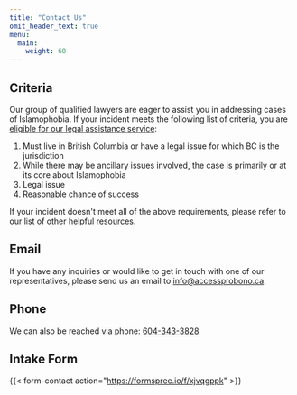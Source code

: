 ```yaml
---
title: "Contact Us"
omit_header_text: true
menu:
  main:
    weight: 60
---
```


## Criteria

Our group of qualified lawyers are eager to assist you in addressing cases of Islamophobia.
If your incident meets the following list of criteria, you are [eligible for our legal assistance service](#intake-form):

1.	Must live in British Columbia or have a legal issue for which BC is the jurisdiction
2.	While there may be ancillary issues involved, the case is primarily or at its core about Islamophobia
3.	Legal issue 
4.	Reasonable chance of success 

If your incident doesn't meet all of the above requirements, please refer to our list of other helpful [resources](/resources).

## Email

If you have any inquiries or would like to get in touch with one of our representatives, please send us an email to [info@accessprobono.ca](mailto:info@accessprobono.ca).

## Phone

We can also be reached via phone: [604-343-3828](tel:+16043433828)

## Intake Form

{{< form-contact action="https://formspree.io/f/xjvqgppk" >}}
